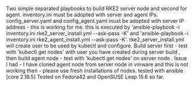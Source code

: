 Two simple separated playbooks to build RKE2 server node and second for agent.
inventory.ini must be adopted with server and agent IPs.
config_server.yaml and config_agent.yaml must be adopted with server IP address - this is working for me.
this is executed by 'ansible-playbook -i inventory.ini rke2_server_install.yml --ask-pass -K' and 'ansible-playbook -i inventory.ini rke2_agent_install.yml --ask-pass -K'.
rke2_server_install.yml will create user to be used by kubectl and configure.
Build server first - test with 'kubectl get nodes' with user you have created during server build , then build agent node - test with 'kubectl get nodes' on server node .
Issue I had - I have cloned agent node from server node in vmware and this is not working then - please use fresh installations of nodes.
tested with ansible [core 2.16.5]
Tested on Fedora42 and OpenSUSE Leap 15.6 so far.
